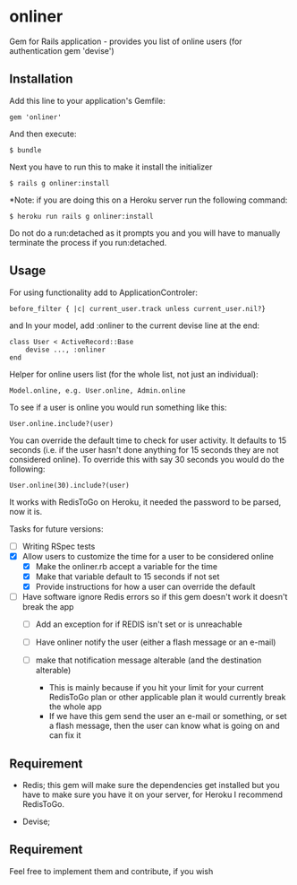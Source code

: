 # onliner
Gem for Rails application - provides you list of online users (for authentication gem 'devise')

## Installation

Add this line to your application's Gemfile:

    gem 'onliner'

And then execute:

    $ bundle

Next you have to run this to make it install the initializer

    $ rails g onliner:install

*Note: if you are doing this on a Heroku server run the following command:

	$ heroku run rails g onliner:install

Do not do a run:detached as it prompts you and you will have to manually
terminate the process if you run:detached.

## Usage

For using functionality add to ApplicationControler:

	before_filter { |c| current_user.track unless current_user.nil?}

and In your model, add :onliner to the current devise line at the end:

	class User < ActiveRecord::Base
		devise ..., :onliner
	end

Helper for online users list (for the whole list, not just an individual):

	Model.online, e.g. User.online, Admin.online

To see if a user is online you would run something like this:

	User.online.include?(user)

You can override the default time to check for user activity.  It defaults
to 15 seconds (i.e. if the user hasn't done anything for 15 seconds they are
not considered online).  To override this with say 30 seconds you would do the
following:

	User.online(30).include?(user)

It works with RedisToGo on Heroku, it needed the password to be parsed,
now it is.

Tasks for future versions:

- [ ] Writing RSpec tests
- [x] Allow users to customize the time for a user to be considered online
	- [x] Make the onliner.rb accept a variable for the time
	- [x] Make that variable default to 15 seconds if not set
	- [x] Provide instructions for how a user can override the default
- [ ] Have software ignore Redis errors so if this gem doesn't work it doesn't break the app
	- [ ] Add an exception for if REDIS isn't set or is unreachable
	- [ ] Have onliner notify the user (either a flash message or an e-mail)
	- [ ] make that notification message alterable (and the destination alterable)
		
		* This is mainly because if you hit your limit for your current RedisToGo plan or other applicable plan it would currently break the whole app
		* If we have this gem send the user an e-mail or something, or set a flash message, then the user can know what is going on and can fix it

## Requirement

  * Redis; this gem will make sure the dependencies get installed but you have 
  	to make sure you have it on your server, for Heroku I recommend RedisToGo.
  
  * Devise;

## Requirement
  Feel free to implement them and contribute, if you wish
